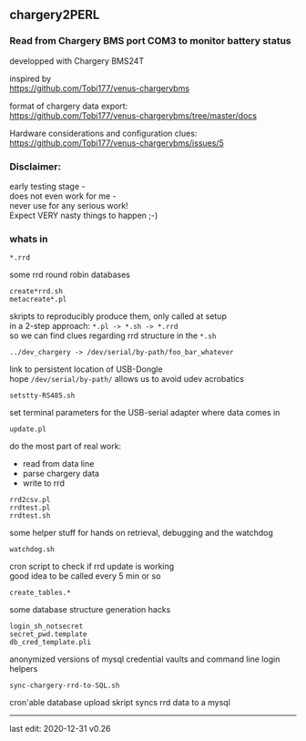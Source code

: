 ## chargery2PERL
### Read from Chargery BMS port COM3 to monitor battery status
developped with Chargery BMS24T  

inspired by   
https://github.com/Tobi177/venus-chargerybms
  

format of chargery data export:  
https://github.com/Tobi177/venus-chargerybms/tree/master/docs
  

Hardware considerations and configuration clues:  
https://github.com/Tobi177/venus-chargerybms/issues/5
  
### Disclaimer:  
early testing stage -   
does not even work for me -  
never use for any serious work!  
Expect VERY nasty things to happen ;-)

### whats in
    *.rrd 
some rrd round robin databases  
  
    create*rrd.sh
    metacreate*.pl 
skripts to reproducibly produce them, only called at setup  
in a 2-step approach: `*.pl -> *.sh -> *.rrd`  
so we can find clues regarding rrd structure in the  `*.sh`  
  
 

    ../dev_chargery -> /dev/serial/by-path/foo_bar_whatever    
link to persistent location of USB-Dongle  
hope `/dev/serial/by-path/` allows us to avoid udev acrobatics  

 
    setstty-RS485.sh  
set terminal parameters for the USB-serial adapter where data comes in  
  
    update.pl  
do the most part of real work:
* read from data line
* parse chargery data
* write to rrd


[]()
  
 
    rrd2csv.pl
    rrdtest.pl
    rrdtest.sh
some helper stuff for hands on retrieval, debugging and the watchdog

    watchdog.sh  
cron script to check if rrd update is working  
good idea to be called every 5 min or so  
  
    create_tables.*  
some database structure generation hacks  

    login_sh_notsecret  
    secret_pwd.template  
    db_cred_template.pli  
anonymized versions of mysql credential vaults and command line login helpers    
  
    sync-chargery-rrd-to-SQL.sh  
cron'able database upload skript
syncs rrd data to a mysql  
  
  
---------  
last edit: 2020-12-31 v0.26
